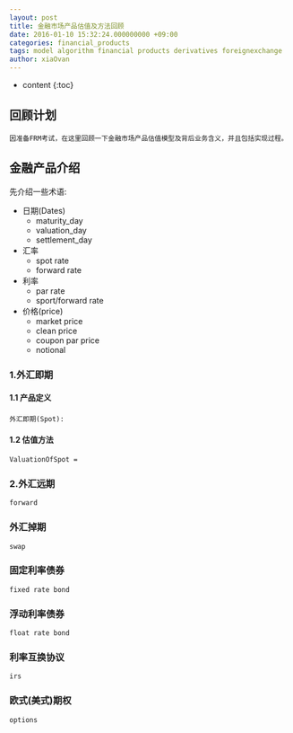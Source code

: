 ```yaml
---
layout: post
title: 金融市场产品估值及方法回顾
date: 2016-01-10 15:32:24.000000000 +09:00
categories: financial_products 
tags: model algorithm financial products derivatives foreignexchange
author: xiaOvan
---
```


* content
{:toc}

## 回顾计划

	因准备FRM考试，在这里回顾一下金融市场产品估值模型及背后业务含义，并且包括实现过程。


## 金融产品介绍

  先介绍一些术语:

* 日期(Dates)
    + maturity_day 
    + valuation_day 
    + settlement_day
* 汇率
    + spot rate
    + forward rate
* 利率
    + par rate
    + sport/forward rate 
* 价格(price)
    + market price
    + clean price
    + coupon par price
    + notional 
### 1.外汇即期

#### 1.1 产品定义

    外汇即期(Spot):

#### 1.2 估值方法

    ValuationOfSpot = 

### 2.外汇远期

	forward

### 外汇掉期

	swap

### 固定利率债券

	fixed rate bond

### 浮动利率债券

	float rate bond

### 利率互换协议
	
	irs

### 欧式(美式)期权
	
	options

